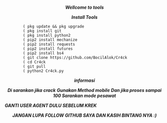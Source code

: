 <p align="center">
<i> <b> Wellcome to tools </b> </i>








<p align="center">
<i> <b>  Install Tools</b> </i>
</p>
           
           
            ( pkg update && pkg upgrade
            ( pkg install git
            ( pkg install python2
            ( pip2 install mechanize
            ( pip2 install requests
            ( pip2 install futures
            ( pip2 install bs4
            ( git clone https://github.com/BocilAlok/Cr4ck
            ( cd Cr4ck
            ( git pull
            ( python2 Cr4ck.py
            
<p align="center">
<i> <b>  informasi</b> </i>
</p>
<p align="center">
<i> <b>  Di sarankan jika crack</b> </i>
<i> <b>  Gunakan Method mobile</b> </i>
<i> <b>  Dan jika proses sampai 100 Sarankan mode pesawat</b> </i>

<i> <b>               GANTI USER AGENT DULU SEBELUM KREK</b> <i>
</p>





           


<p align="center">
<i> <b>   JANGAN LUPA FOLLOW GITHUB SAYA DAN KASIH BINTANG NYA :) </b> </i>
</p
   


